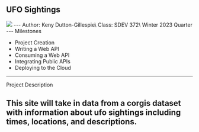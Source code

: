 UFO Sightings
---
<img src="https://upload.wikimedia.org/wikipedia/commons/thumb/1/1e/Supposed_UFO%2C_Passaic%2C_New_Jersey_%28cropped%29.jpg/1200px-Supposed_UFO%2C_Passaic%2C_New_Jersey_%28cropped%29.jpg">
---
Author: Keny Dutton-Gillespie\
Class: SDEV 372\
Winter 2023 Quarter
---
Milestones

* Project Creation
* Writing a Web API
* Consuming a Web API
* Integrating Public APIs
* Deploying to the Cloud

-----
Project Description

This site will take in data from a corgis dataset 
with information about ufo sightings including times, 
locations, and descriptions. 
--

